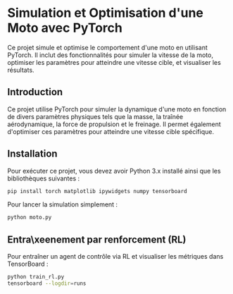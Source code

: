 # Simulation et Optimisation d'une Moto avec PyTorch

Ce projet simule et optimise le comportement d'une moto en utilisant PyTorch. Il inclut des fonctionnalités pour simuler la vitesse de la moto, optimiser les paramètres pour atteindre une vitesse cible, et visualiser les résultats.

## Introduction

Ce projet utilise PyTorch pour simuler la dynamique d'une moto en fonction de divers paramètres physiques tels que la masse, la traînée aérodynamique, la force de propulsion et le freinage. Il permet également d'optimiser ces paramètres pour atteindre une vitesse cible spécifique.

## Installation

Pour exécuter ce projet, vous devez avoir Python 3.x installé ainsi que les bibliothèques suivantes :

```bash
pip install torch matplotlib ipywidgets numpy tensorboard
```

Pour lancer la simulation simplement :
```bash
python moto.py
```

## Entra\xeenement par renforcement (RL)
Pour entraîner un agent de contrôle via RL et visualiser les métriques dans TensorBoard :
```bash
python train_rl.py
tensorboard --logdir=runs
```
